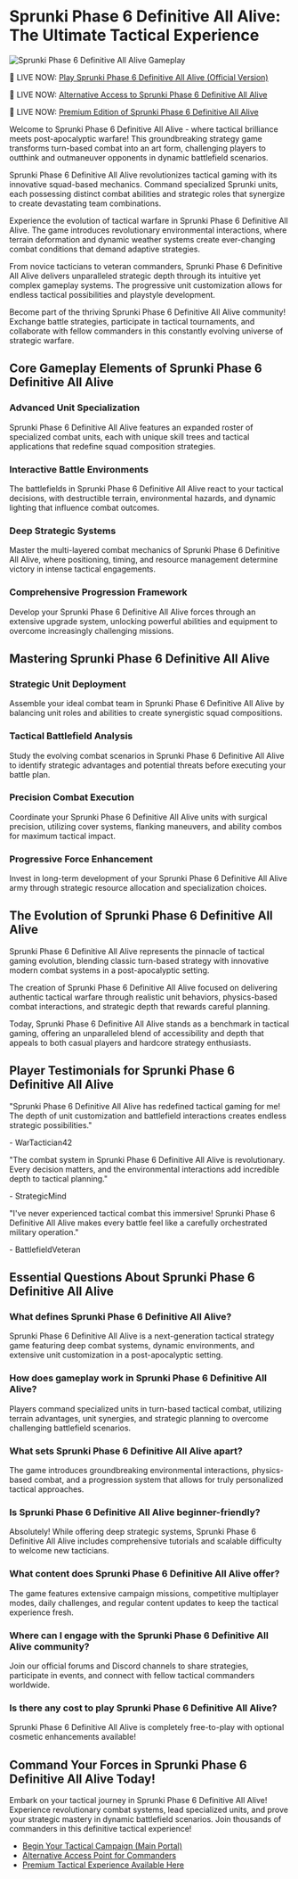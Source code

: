 # Sprunki Phase 6 Definitive All Alive: The Ultimate Tactical Experience

![Sprunki Phase 6 Definitive All Alive Gameplay](https://raw.githubusercontent.com/sprunkiscrunkly/sprunki-phase-6-definitive-all-alive/refs/heads/main/sprunki-phase-6-definitive-all-alive.jpg "Immerse yourself in Sprunki Phase 6 Definitive All Alive")

🔴 LIVE NOW: [Play Sprunki Phase 6 Definitive All Alive (Official Version)](https://sprunksters.com/sprunki-phase-6-definitive-all-alive/ "Primary Game Portal")

🔴 LIVE NOW: [Alternative Access to Sprunki Phase 6 Definitive All Alive](https://sprunkiscrunkly.com/sprunki-phase-6-definitive-all-alive/ "Secondary Game Portal")

🔴 LIVE NOW: [Premium Edition of Sprunki Phase 6 Definitive All Alive](https://sprunkipyramixed.com/sprunki-phase-6-definitive-all-alive/ "Exclusive Game Portal")

Welcome to Sprunki Phase 6 Definitive All Alive - where tactical brilliance meets post-apocalyptic warfare! This groundbreaking strategy game transforms turn-based combat into an art form, challenging players to outthink and outmaneuver opponents in dynamic battlefield scenarios.

Sprunki Phase 6 Definitive All Alive revolutionizes tactical gaming with its innovative squad-based mechanics. Command specialized Sprunki units, each possessing distinct combat abilities and strategic roles that synergize to create devastating team combinations.

Experience the evolution of tactical warfare in Sprunki Phase 6 Definitive All Alive. The game introduces revolutionary environmental interactions, where terrain deformation and dynamic weather systems create ever-changing combat conditions that demand adaptive strategies.

From novice tacticians to veteran commanders, Sprunki Phase 6 Definitive All Alive delivers unparalleled strategic depth through its intuitive yet complex gameplay systems. The progressive unit customization allows for endless tactical possibilities and playstyle development.

Become part of the thriving Sprunki Phase 6 Definitive All Alive community! Exchange battle strategies, participate in tactical tournaments, and collaborate with fellow commanders in this constantly evolving universe of strategic warfare.

## Core Gameplay Elements of Sprunki Phase 6 Definitive All Alive

### Advanced Unit Specialization

Sprunki Phase 6 Definitive All Alive features an expanded roster of specialized combat units, each with unique skill trees and tactical applications that redefine squad composition strategies.

### Interactive Battle Environments

The battlefields in Sprunki Phase 6 Definitive All Alive react to your tactical decisions, with destructible terrain, environmental hazards, and dynamic lighting that influence combat outcomes.

### Deep Strategic Systems

Master the multi-layered combat mechanics of Sprunki Phase 6 Definitive All Alive, where positioning, timing, and resource management determine victory in intense tactical engagements.

### Comprehensive Progression Framework

Develop your Sprunki Phase 6 Definitive All Alive forces through an extensive upgrade system, unlocking powerful abilities and equipment to overcome increasingly challenging missions.

## Mastering Sprunki Phase 6 Definitive All Alive

### Strategic Unit Deployment

Assemble your ideal combat team in Sprunki Phase 6 Definitive All Alive by balancing unit roles and abilities to create synergistic squad compositions.

### Tactical Battlefield Analysis

Study the evolving combat scenarios in Sprunki Phase 6 Definitive All Alive to identify strategic advantages and potential threats before executing your battle plan.

### Precision Combat Execution

Coordinate your Sprunki Phase 6 Definitive All Alive units with surgical precision, utilizing cover systems, flanking maneuvers, and ability combos for maximum tactical impact.

### Progressive Force Enhancement

Invest in long-term development of your Sprunki Phase 6 Definitive All Alive army through strategic resource allocation and specialization choices.

## The Evolution of Sprunki Phase 6 Definitive All Alive

Sprunki Phase 6 Definitive All Alive represents the pinnacle of tactical gaming evolution, blending classic turn-based strategy with innovative modern combat systems in a post-apocalyptic setting.

The creation of Sprunki Phase 6 Definitive All Alive focused on delivering authentic tactical warfare through realistic unit behaviors, physics-based combat interactions, and strategic depth that rewards careful planning.

Today, Sprunki Phase 6 Definitive All Alive stands as a benchmark in tactical gaming, offering an unparalleled blend of accessibility and depth that appeals to both casual players and hardcore strategy enthusiasts.

## Player Testimonials for Sprunki Phase 6 Definitive All Alive

"Sprunki Phase 6 Definitive All Alive has redefined tactical gaming for me! The depth of unit customization and battlefield interactions creates endless strategic possibilities."

\- WarTactician42

"The combat system in Sprunki Phase 6 Definitive All Alive is revolutionary. Every decision matters, and the environmental interactions add incredible depth to tactical planning."

\- StrategicMind

"I've never experienced tactical combat this immersive! Sprunki Phase 6 Definitive All Alive makes every battle feel like a carefully orchestrated military operation."

\- BattlefieldVeteran

## Essential Questions About Sprunki Phase 6 Definitive All Alive

### What defines Sprunki Phase 6 Definitive All Alive?

Sprunki Phase 6 Definitive All Alive is a next-generation tactical strategy game featuring deep combat systems, dynamic environments, and extensive unit customization in a post-apocalyptic setting.

### How does gameplay work in Sprunki Phase 6 Definitive All Alive?

Players command specialized units in turn-based tactical combat, utilizing terrain advantages, unit synergies, and strategic planning to overcome challenging battlefield scenarios.

### What sets Sprunki Phase 6 Definitive All Alive apart?

The game introduces groundbreaking environmental interactions, physics-based combat, and a progression system that allows for truly personalized tactical approaches.

### Is Sprunki Phase 6 Definitive All Alive beginner-friendly?

Absolutely! While offering deep strategic systems, Sprunki Phase 6 Definitive All Alive includes comprehensive tutorials and scalable difficulty to welcome new tacticians.

### What content does Sprunki Phase 6 Definitive All Alive offer?

The game features extensive campaign missions, competitive multiplayer modes, daily challenges, and regular content updates to keep the tactical experience fresh.

### Where can I engage with the Sprunki Phase 6 Definitive All Alive community?

Join our official forums and Discord channels to share strategies, participate in events, and connect with fellow tactical commanders worldwide.

### Is there any cost to play Sprunki Phase 6 Definitive All Alive?

Sprunki Phase 6 Definitive All Alive is completely free-to-play with optional cosmetic enhancements available!

## Command Your Forces in Sprunki Phase 6 Definitive All Alive Today!

Embark on your tactical journey in Sprunki Phase 6 Definitive All Alive! Experience revolutionary combat systems, lead specialized units, and prove your strategic mastery in dynamic battlefield scenarios. Join thousands of commanders in this definitive tactical experience!

- [Begin Your Tactical Campaign (Main Portal)](https://sprunksters.com/sprunki-phase-6-definitive-all-alive/)
- [Alternative Access Point for Commanders](https://sprunkiscrunkly.com/sprunki-phase-6-definitive-all-alive/)
- [Premium Tactical Experience Available Here](https://sprunkipyramixed.com/sprunki-phase-6-definitive-all-alive/)
